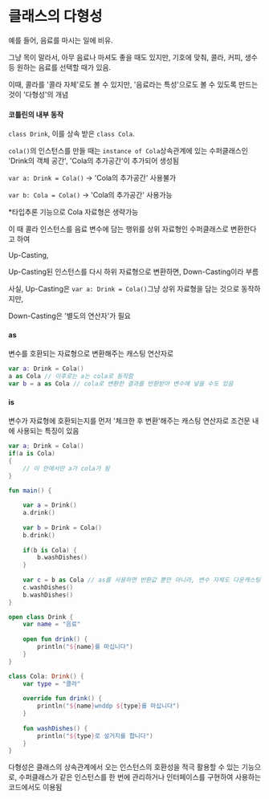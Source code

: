 # 클래스의 다형성

예를 들어, 음료를 마시는 일에 비유.

그냥 목이 말라서, 아무 음료나 마셔도 좋을 때도 있지만, 기호에 맞춰, 콜라, 커피, 생수 등 원하는 음료를 선택할 때가 있음.

이때, 콜라를 '콜라 자체'로도 볼 수 있지만, '음료라는 특성'으로도 볼 수 있도록 만드는 것이 '다형성'의 개념



#### 코틀린의 내부 동작

`class Drink`, 이를 상속 받은 `class Cola`.

`cola()`의 인스턴스를 만들 때는 `instance of Cola`상속관계에 있는 수퍼클래스인 'Drink의 객체 공간', 'Cola의 추가공간'이 추가되어 생성됨

`var a: Drink = Cola()` -> 'Cola의 추가공간' 사용불가

`var b: Cola = Cola()` -> 'Cola의 추가공간' 사용가능

*타입추론 기능으로 Cola 자료형은 생략가능



이 때 콜라 인스턴스를 음료 변수에 담는 행위를 상위 자료형인 수퍼클래스로 변환한다고 하여

Up-Casting,

Up-Casting된 인스턴스를 다시 하위 자료형으로 변환하면, Down-Casting이라 부름



사실, Up-Casting은 `var a: Drink = Cola()`그냥 상위 자료형을 담는 것으로 동작하지만,

Down-Casting은 '별도의 연산자'가 필요



#### as

변수를 호환되는 자료형으로 변환해주는 캐스팅 연산자로

```kotlin
var a: Drink = Cola()
a as Cola // 이후로는 a는 cola로 동작함
var b = a as Cola // cola로 변환한 결과를 반환받아 변수에 넣을 수도 있음
```



#### is

변수가 자료형에 호환되는지를 먼저 '체크한 후 변환'해주는 캐스팅 연산자로 조건문 내에 사용되는 특징이 있음

```kotlin
var a; Drink = Cola()
if(a is Cola)
{
    // 이 안에서만 a가 cola가 됨
}
```





```kotlin
fun main() {
    
    var a = Drink()
    a.drink()
    
    var b = Drink = Cola()
    b.drink()
    
    if(b is Cola) {
        b.washDishes()
    }
    
    var c = b as Cola // as를 사용하면 반환값 뿐만 아니라, 변수 자체도 다운캐스팅 됨
    c.washDishes()
    b.washDishes()
}

open class Drink {
    var name = "음료"
    
    open fun drink() {
        println("${name}를 마십니다")
    }
}

class Cola: Drink() {
    var type = "콜라"
    
    override fun drink() {
        println("${name}wnddp ${type}를 마십니다")
    }
    
    fun washDishes() {
        println("${type}로 설거지를 합니다")
    }
}
```



다형성은 클래스의 상속관계에서 오는 인스턴스의 호환성을 적극 활용할 수 있는 기능으로, 수퍼클래스가 같은 인스턴스를 한 번에 관리하거나 인터페이스를 구현하여 사용하는 코드에서도 이용됨